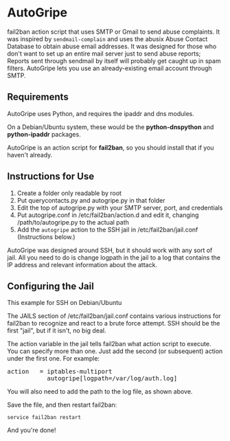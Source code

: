 AutoGripe
=========

fail2ban action script that uses SMTP or Gmail to send abuse complaints. It was inspired by ```sendmail-complain``` and uses the abusix Abuse Contact Database to obtain abuse email addresses. It was designed for those who don't want to set up an entire mail server just to send abuse reports; Reports sent through sendmail by itself will probably get caught up in spam filters. AutoGripe lets you use an already-existing email account through SMTP.

Requirements
------------

AutoGripe uses Python, and requires the ipaddr and dns modules. 

On a Debian/Ubuntu system, these would be the **python-dnspython** and **python-ipaddr** packages.

AutoGripe is an action script for **fail2ban**, so you should install that if you haven't already.

Instructions for Use
--------------------

1. Create a folder only readable by root
2. Put querycontacts.py and autogripe.py in that folder
3. Edit the top of autogripe.py with your SMTP server, port, and credentials
4. Put autogripe.conf in /etc/fail2ban/action.d and edit it, changing /path/to/autogripe.py to the actual path
5. Add the ```autogripe``` action to the SSH jail in /etc/fail2ban/jail.conf (Instructions below.)

AutoGripe was designed around SSH, but it should work with any sort of jail. All you need to do is change logpath in the jail to a log that contains the IP address and relevant information about the attack.

Configuring the Jail
-------------------

This example for SSH on Debian/Ubuntu

The JAILS section of /etc/fail2ban/jail.conf contains various instructions for fail2ban to recognize and react to a brute force attempt. SSH should be the first "jail", but if it isn't, no big deal. 

The action variable in the jail tells fail2ban what action script to execute. You can specify more than one. Just add the second (or subsequent) action under the first one. For example:

<pre>action   = iptables-multiport
           autogripe[logpath=/var/log/auth.log]</pre>

You will also need to add the path to the log file, as shown above.

Save the file, and then restart fail2ban:

```service fail2ban restart```

And you're done!

